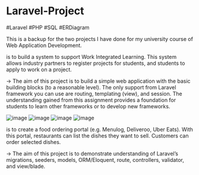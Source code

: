 
# Laravel-Project

#Laravel #PHP #SQL #ERDiagram

This is a backup for the two projects I have done for my university course of Web Application Development.

<intern-project-system> is to build a system to support Work Integrated Learning. This system allows industry partners to register projects for students, and students to apply to work on a project.

  -> The aim of this project is to build a simple web application with the basic building blocks (to a reasonable level). The only support from Laravel      framework you can use are routing, templating (view), and session. The understanding gained from this assignment provides a foundation for students to      learn other frameworks or to develop new frameworks.


![image](https://user-images.githubusercontent.com/110143894/213169127-1375778c-deff-4b57-a0e5-446947c02a6e.png)
![image](https://user-images.githubusercontent.com/110143894/213168281-90518db7-a313-4586-8d75-85599ac8a82f.png)
![image](https://user-images.githubusercontent.com/110143894/213168499-453d003e-3d0c-41e4-9340-98bffe279726.png)
![image](https://user-images.githubusercontent.com/110143894/213168556-4bcfac8e-80ac-4950-99d1-b58863afaa4c.png)


  
  
  
<food-ordering-portal> is to create a food ordering portal (e.g. Menulog, Deliveroo, Uber Eats). With this portal, restaurants can list the dishes they want to sell. Customers can order selected dishes.
  
  -> The aim of this project is to demonstrate understanding of Laravel’s migrations, seeders, models, ORM/Eloquent, route, controllers, validator, and          view/blade.
